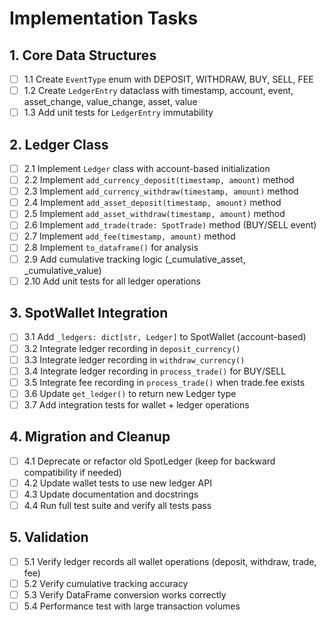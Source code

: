 # Implementation Tasks

## 1. Core Data Structures
- [ ] 1.1 Create `EventType` enum with DEPOSIT, WITHDRAW, BUY, SELL, FEE
- [ ] 1.2 Create `LedgerEntry` dataclass with timestamp, account, event, asset_change, value_change, asset, value
- [ ] 1.3 Add unit tests for `LedgerEntry` immutability

## 2. Ledger Class
- [ ] 2.1 Implement `Ledger` class with account-based initialization
- [ ] 2.2 Implement `add_currency_deposit(timestamp, amount)` method
- [ ] 2.3 Implement `add_currency_withdraw(timestamp, amount)` method
- [ ] 2.4 Implement `add_asset_deposit(timestamp, amount)` method
- [ ] 2.5 Implement `add_asset_withdraw(timestamp, amount)` method
- [ ] 2.6 Implement `add_trade(trade: SpotTrade)` method (BUY/SELL event)
- [ ] 2.7 Implement `add_fee(timestamp, amount)` method
- [ ] 2.8 Implement `to_dataframe()` for analysis
- [ ] 2.9 Add cumulative tracking logic (_cumulative_asset, _cumulative_value)
- [ ] 2.10 Add unit tests for all ledger operations

## 3. SpotWallet Integration
- [ ] 3.1 Add `_ledgers: dict[str, Ledger]` to SpotWallet (account-based)
- [ ] 3.2 Integrate ledger recording in `deposit_currency()`
- [ ] 3.3 Integrate ledger recording in `withdraw_currency()`
- [ ] 3.4 Integrate ledger recording in `process_trade()` for BUY/SELL
- [ ] 3.5 Integrate fee recording in `process_trade()` when trade.fee exists
- [ ] 3.6 Update `get_ledger()` to return new Ledger type
- [ ] 3.7 Add integration tests for wallet + ledger operations

## 4. Migration and Cleanup
- [ ] 4.1 Deprecate or refactor old SpotLedger (keep for backward compatibility if needed)
- [ ] 4.2 Update wallet tests to use new ledger API
- [ ] 4.3 Update documentation and docstrings
- [ ] 4.4 Run full test suite and verify all tests pass

## 5. Validation
- [ ] 5.1 Verify ledger records all wallet operations (deposit, withdraw, trade, fee)
- [ ] 5.2 Verify cumulative tracking accuracy
- [ ] 5.3 Verify DataFrame conversion works correctly
- [ ] 5.4 Performance test with large transaction volumes
